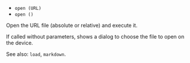 * `open (URL)`
* `open ()`

Open the URL file (absolute or relative) and execute it.

If called without parameters, shows a dialog to choose the file to open on the device.

See also: `load`, `markdown`.
